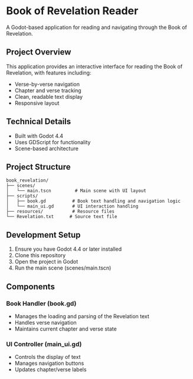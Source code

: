 # Book of Revelation Reader

A Godot-based application for reading and navigating through the Book of Revelation.

## Project Overview

This application provides an interactive interface for reading the Book of Revelation, with features including:
- Verse-by-verse navigation
- Chapter and verse tracking
- Clean, readable text display
- Responsive layout

## Technical Details

- Built with Godot 4.4
- Uses GDScript for functionality
- Scene-based architecture

## Project Structure

```
book_revelation/
├── scenes/
│   └── main.tscn         # Main scene with UI layout
├── scripts/
│   ├── book.gd          # Book text handling and navigation logic
│   └── main_ui.gd       # UI interaction handling
├── resources/           # Resource files
└── Revelation.txt      # Source text file
```

## Development Setup

1. Ensure you have Godot 4.4 or later installed
2. Clone this repository
3. Open the project in Godot
4. Run the main scene (scenes/main.tscn)

## Components

### Book Handler (book.gd)
- Manages the loading and parsing of the Revelation text
- Handles verse navigation
- Maintains current chapter and verse state

### UI Controller (main_ui.gd)
- Controls the display of text
- Manages navigation buttons
- Updates chapter/verse labels
